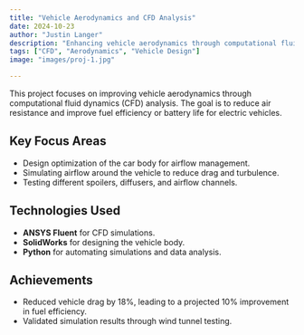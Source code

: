 ```yaml
---
title: "Vehicle Aerodynamics and CFD Analysis"
date: 2024-10-23
author: "Justin Langer"
description: "Enhancing vehicle aerodynamics through computational fluid dynamics (CFD) analysis."
tags: ["CFD", "Aerodynamics", "Vehicle Design"]
image: "images/proj-1.jpg"

---
```



This project focuses on improving vehicle aerodynamics through computational fluid dynamics (CFD) analysis. The goal is to reduce air resistance and improve fuel efficiency or battery life for electric vehicles.

## Key Focus Areas
- Design optimization of the car body for airflow management.
- Simulating airflow around the vehicle to reduce drag and turbulence.
- Testing different spoilers, diffusers, and airflow channels.

## Technologies Used
- **ANSYS Fluent** for CFD simulations.
- **SolidWorks** for designing the vehicle body.
- **Python** for automating simulations and data analysis.

## Achievements
- Reduced vehicle drag by 18%, leading to a projected 10% improvement in fuel efficiency.
- Validated simulation results through wind tunnel testing.

